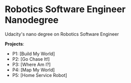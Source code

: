 # Robotics Software Engineer Nanodegree
Udacity's nano degree on Robotics Software Engineer 

**Projects**: 

 -  P1: [Build My World]  
 -  P2: [Go Chase It!]
 -  P3: [Where Am I?]
 -  P4: [Map My World]
 -  P5: [Home Service Robot]
